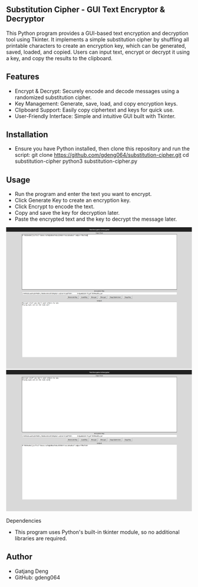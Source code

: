 ## Substitution Cipher - GUI Text Encryptor & Decryptor
This Python program provides a GUI-based text encryption and decryption tool using Tkinter. It implements a simple substitution cipher by shuffling all printable characters to create an encryption key, which can be generated, saved, loaded, and copied. Users can input text, encrypt or decrypt it using a key, and copy the results to the clipboard.

## Features
- Encrypt & Decrypt: Securely encode and decode messages using a randomized substitution cipher.
- Key Management: Generate, save, load, and copy encryption keys.
- Clipboard Support: Easily copy ciphertext and keys for quick use.
- User-Friendly Interface: Simple and intuitive GUI built with Tkinter.

## Installation
- Ensure you have Python installed, then clone this repository and run the script:
    git clone https://github.com/gdeng064/substitution-cipher.git
    cd substitution-cipher
    python3 substitution-cipher.py

## Usage
- Run the program and enter the text you want to encrypt.
- Click Generate Key to create an encryption key.
- Click Encrypt to encode the text.
- Copy and save the key for decryption later.
- Paste the encrypted text and the key to decrypt the message later.

![Decryption Screenshot](decryption-screenshot.png)
![Encryption Screenshot](encryption-screenshot.png)

Dependencies
- This program uses Python's built-in tkinter module, so no additional libraries are required.

## Author
- Gatjang Deng
- GitHub: gdeng064
